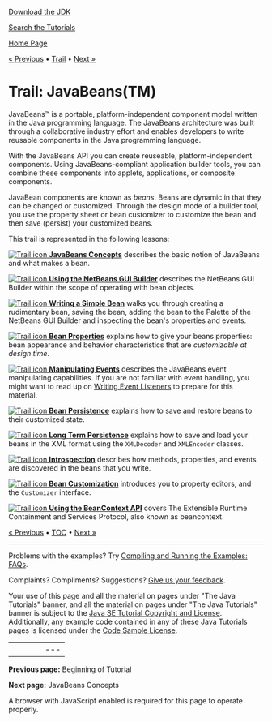 [Download
the JDK](http://java.sun.com/javase/6/download.jsp)
  
[Search the
Tutorials](../search.html)

[Home Page](../index.html)

[« Previous](../index.html)
•
[Trail](./TOC.html)
•
[Next »](./whatis/index.html)

# Trail: JavaBeans(TM)

JavaBeans™ is a portable, platform-independent component model
written in the Java programming language. The JavaBeans architecture
was built through a collaborative industry effort and enables
developers to write reusable components in the Java programming
language.

With the JavaBeans API you can
create reuseable, platform-independent components. Using
JavaBeans-compliant application builder tools,
you can combine these components into applets,
applications, or composite components.

JavaBean components are known as *beans*. Beans are dynamic in that
they can be changed or customized.
Through the design mode of a builder tool, you use the property sheet
or bean customizer to customize the bean and then save (persist)
your customized beans.

This trail is represented in the following lessons:

[![Trail icon](../images/internatsm.GIF)
**JavaBeans Concepts**](whatis/index.html)
describes the basic notion of JavaBeans and what makes a bean.

[![Trail icon](../images/internatsm.GIF)
**Using the NetBeans GUI Builder**](nb/index.html) describes the
NetBeans GUI Builder within the scope of operating with bean objects.

[![Trail icon](../images/internatsm.GIF)
**Writing a Simple Bean**](writingbean/index.html) walks you through creating
a rudimentary bean, saving the bean, adding the bean to the Palette of the
NetBeans GUI Builder and inspecting the bean's properties and
events.

[![Trail icon](../images/internatsm.GIF)
**Bean Properties**](properties/index.html) explains how to give your beans properties:
bean appearance and behavior characteristics that are *customizable at design time*.

[![Trail icon](../images/internatsm.GIF)
**Manipulating Events**](events/index.html) describes the
JavaBeans event manipulating capabilities. If you are not familiar
with event handling, you might want to read up on
[Writing Event Listeners](../uiswing/events/index.html) to prepare for this material.

[![Trail icon](../images/internatsm.GIF)
**Bean Persistence**](persistence/index.html) explains how to save and restore
beans to their customized state.

[![Trail icon](../images/internatsm.GIF)
**Long Term Persistence**](longpersistence/index.html) explains how to save and load
your beans in the XML format using the `XMLDecoder`
and `XMLEncoder` classes.

[![Trail icon](../images/internatsm.GIF)
**Introspection**](introspection/index.html)  describes how methods, properties, and
events are discovered in the beans that you write.

[![Trail icon](../images/internatsm.GIF)
**Bean Customization**](customization/index.html) introduces you to property
editors, and the `Customizer` interface.

[![Trail icon](../images/internatsm.GIF)
**Using the BeanContext API**](beancontext/index.html)
covers The Extensible Runtime Containment and Services Protocol,
also known as beancontext.

[« Previous](../index.html)
•
[TOC](./TOC.html)
•
[Next »](./whatis/index.html)

---

Problems with the examples? Try [Compiling and Running
the Examples: FAQs](../information/run-examples.html).
  
Complaints? Compliments? Suggestions? [Give
us your feedback](http://download.oracle.com/javase/feedback.html).

Your use of this page and all the material on pages under "The Java Tutorials" banner,
and all the material on pages under "The Java Tutorials" banner is subject to the [Java SE Tutorial Copyright
and License](../information/license.html).
Additionally, any example code contained in any of these Java
Tutorials pages is licensed under the
[Code
Sample License](http://developers.sun.com/license/berkeley_license.html).

|  |  |  |  |  |
| --- | --- | --- | --- | --- |
| |  |  | | --- | --- | | duke image | Oracle logo | | [About Oracle](http://www.oracle.com/us/corporate/index.html) | [Oracle Technology Network](http://www.oracle.com/technology/index.html) | [Terms of Service](https://www.samplecode.oracle.com/servlets/CompulsoryClickThrough?type=TermsOfService) | Copyright © 1995, 2011 Oracle and/or its affiliates. All rights reserved. |

**Previous page:** Beginning of Tutorial
  
**Next page:** JavaBeans Concepts




A browser with JavaScript enabled is required for this page to operate properly.